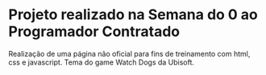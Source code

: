 # Projeto realizado na Semana do 0 ao Programador Contratado

Realização de uma página não oficial para fins de treinamento com html, css e javascript. Tema do game Watch Dogs da Ubisoft.
